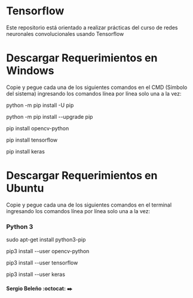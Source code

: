 # Tensorflow
Este repositorio está orientado a realizar prácticas del curso de redes neuronales convolucionales usando Tensorflow

# Descargar Requerimientos en Windows
Copie y pegue cada una de los siguientes comandos en el CMD (Símbolo del sistema) ingresando los comandos línea por línea solo una a la vez:

python -m pip install -U pip

python -m pip install --upgrade pip

pip install opencv-python

pip install tensorflow

pip install keras

####
# Descargar Requerimientos en Ubuntu
Copie y pegue cada una de los siguientes comandos en el terminal ingresando los comandos línea por línea solo una a la vez:

### Python 3

sudo apt-get install python3-pip

pip3 install --user opencv-python

pip3 install --user tensorflow

pip3 install --user keras

####

####  Sergio Beleño :octocat: ✒️
